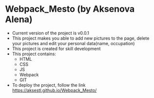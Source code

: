 # Webpack_Mesto (by Aksenova Alena)
* Сurrent version of the project is v0.0.1
* This project makes you able to add new pictures to the page, delete your pictures and edit your personal data(name, occupation)
* This project is created for skill development
* This project contains:
    * HTML
    * CSS
    * JS
    * Webpack
    * GIT 
* To deploy the project, follow the link https://aksestl.github.io/Webpack_Mesto/
